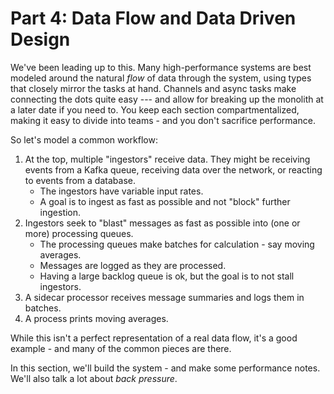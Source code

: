 # Part 4: Data Flow and Data Driven Design

We've been leading up to this. Many high-performance systems are best modeled around the natural *flow* of data through the system, using types that closely mirror the tasks at hand. Channels and async tasks make connecting the dots quite easy --- and allow for breaking up the monolith at a later date if you need to. You keep each section compartmentalized, making it easy to divide into teams - and you don't sacrifice performance.

So let's model a common workflow:

1. At the top, multiple "ingestors" receive data. They might be receiving events from a Kafka queue, receiving data over the network, or reacting to events from a database.
    * The ingestors have variable input rates.
    * A goal is to ingest as fast as possible and not "block" further ingestion.
2. Ingestors seek to "blast" messages as fast as possible into (one or more) processing queues.
    * The processing queues make batches for calculation - say moving averages.
    * Messages are logged as they are processed.
    * Having a large backlog queue is ok, but the goal is to not stall ingestors.
3. A sidecar processor receives message summaries and logs them in batches.
4. A process prints moving averages.

While this isn't a perfect representation of a real data flow, it's a good example - and many of the common pieces are there.

In this section, we'll build the system - and make some performance notes. We'll also talk a lot about *back pressure*.